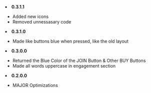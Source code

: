 <li><b>0.3.1.1</b></li>
    <ul>
    <li>Added new icons</li>
    <li>Removed unnessasary code</li>
    </ul>
<li><b>0.3.1.0</b></li>
    <ul>
    <li>Made like buttons blue when pressed, like the old layout</li>
    </ul>
<li><b>0.3.0.0</b></li>
    <ul>
    <li>Returned the Blue Color of the JOIN Button & Other BUY Buttons</li>
    <li>Made all words uppercase in engagement section</li>
    </ul>
<li><b>0.2.0.0</b></li>
    <ul>
    <li>MAJOR Optimizations</li>
    </ul>
